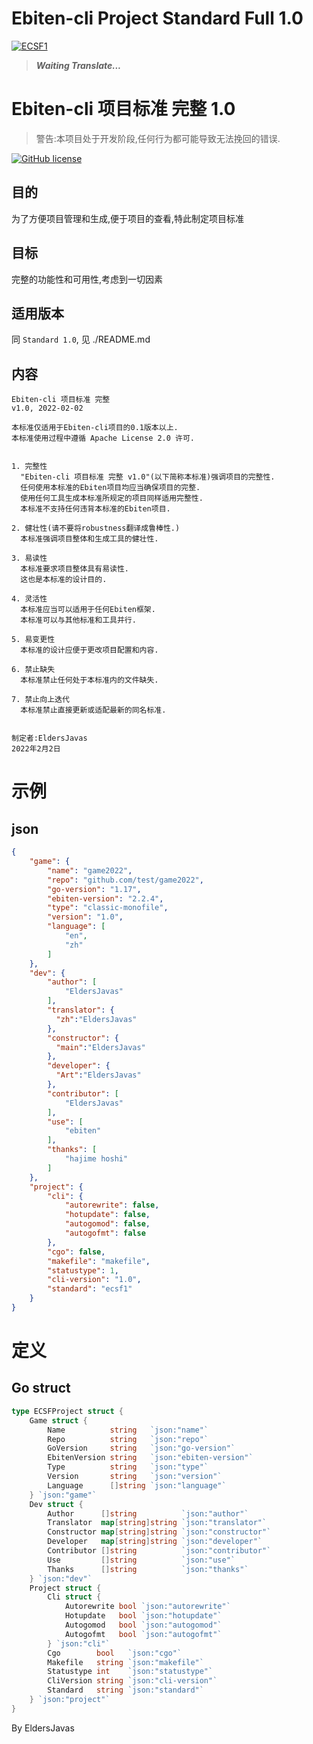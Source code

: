 # Ebiten-cli Project Standard Full 1.0

[![ECSF1](https://img.shields.io/static/v1?label=EPS&message=Ebiten-cli%20Project%20Standard%20Full%201.0&color=db5620&style=flat-square&link=https://github.com/ebitenpot/standard&link=https://github.com/EbitenPot/Standard/blob/master/standard1/ecsf1.md)]()

> _**Waiting Translate...**_

# Ebiten-cli 项目标准 完整 1.0

> 警告:本项目处于开发阶段,任何行为都可能导致无法挽回的错误.

[![GitHub license](https://img.shields.io/github/license/EldersJavas/ebiten-cli?logo=apache&logoColor=red&style=flat-square)](https://github.com/EldersJavas/ebiten-cli/blob/master/LICENSE)

## 目的
为了方便项目管理和生成,便于项目的查看,特此制定项目标准

## 目标
完整的功能性和可用性,考虑到一切因素

## 适用版本
同 `Standard 1.0`, 见 ./README.md

## 内容

```text
Ebiten-cli 项目标准 完整 
v1.0, 2022-02-02

本标准仅适用于Ebiten-cli项目的0.1版本以上.
本标准使用过程中遵循 Apache License 2.0 许可.


1. 完整性
  "Ebiten-cli 项目标准 完整 v1.0"(以下简称本标准)强调项目的完整性.
  任何使用本标准的Ebiten项目均应当确保项目的完整.
  使用任何工具生成本标准所规定的项目同样适用完整性.
  本标准不支持任何违背本标准的Ebiten项目.
  
2. 健壮性(请不要将robustness翻译成鲁棒性.)
  本标准强调项目整体和生成工具的健壮性.

3. 易读性
  本标准要求项目整体具有易读性.
  这也是本标准的设计目的.

4. 灵活性
  本标准应当可以适用于任何Ebiten框架.
  本标准可以与其他标准和工具并行.
  
5. 易变更性
  本标准的设计应便于更改项目配置和内容.

6. 禁止缺失
  本标准禁止任何处于本标准内的文件缺失.
  
7. 禁止向上迭代
  本标准禁止直接更新或适配最新的同名标准.


制定者:EldersJavas
2022年2月2日
```

# 示例

## json
```json
{
    "game": {
        "name": "game2022",
        "repo": "github.com/test/game2022",
        "go-version": "1.17",
        "ebiten-version": "2.2.4",
        "type": "classic-monofile",
        "version": "1.0",
        "language": [
            "en",
            "zh"
        ]
    },
    "dev": {
        "author": [
            "EldersJavas"
        ],
        "translator": {
          "zh":"EldersJavas"
        },
        "constructor": {
          "main":"EldersJavas"
        },
        "developer": {
          "Art":"EldersJavas"
        },
        "contributor": [
            "EldersJavas"
        ],
        "use": [
            "ebiten"
        ],
        "thanks": [
            "hajime hoshi"
        ]
    },
    "project": {
        "cli": {
            "autorewrite": false,
            "hotupdate": false,
            "autogomod": false,
            "autogofmt": false
        },
        "cgo": false,
        "makefile": "makefile",
        "statustype": 1,
        "cli-version": "1.0",
        "standard": "ecsf1"
    }
}
```

# 定义

## Go struct

```go
type ECSFProject struct {
	Game struct {
		Name          string   `json:"name"`
		Repo          string   `json:"repo"`
		GoVersion     string   `json:"go-version"`
		EbitenVersion string   `json:"ebiten-version"`
		Type          string   `json:"type"`
		Version       string   `json:"version"`
		Language      []string `json:"language"`
	} `json:"game"`
	Dev struct {
		Author      []string          `json:"author"`
		Translator  map[string]string `json:"translator"`
		Constructor map[string]string `json:"constructor"`
		Developer   map[string]string `json:"developer"`
		Contributor []string          `json:"contributor"`
		Use         []string          `json:"use"`
		Thanks      []string          `json:"thanks"`
	} `json:"dev"`
	Project struct {
		Cli struct {
			Autorewrite bool `json:"autorewrite"`
			Hotupdate   bool `json:"hotupdate"`
			Autogomod   bool `json:"autogomod"`
			Autogofmt   bool `json:"autogofmt"`
		} `json:"cli"`
		Cgo        bool   `json:"cgo"`
		Makefile   string `json:"makefile"`
		Statustype int    `json:"statustype"`
		CliVersion string `json:"cli-version"`
		Standard   string `json:"standard"`
	} `json:"project"`
}
```

By EldersJavas